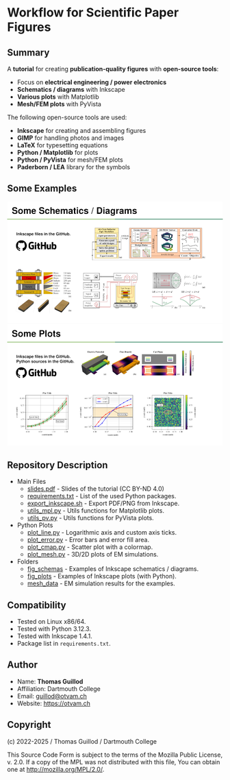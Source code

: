 # Workflow for Scientific Paper Figures

## Summary

A **tutorial** for creating **publication-quality figures** with **open-source tools**:
* Focus on **electrical engineering / power electronics**
* **Schematics / diagrams** with Inkscape
* **Various plots** with Matplotlib
* **Mesh/FEM plots** with PyVista

The following open-source tools are used:
* **Inkscape** for creating and assembling figures
* **GIMP** for handling photos and images
* **LaTeX** for typesetting equations
* **Python / Matplotlib** for plots
* **Python / PyVista** for mesh/FEM plots
* **Paderborn / LEA** library for the symbols

## Some Examples

![Schemas](img_data/schemas.png)
![Plots](img_data/plots.png)

## Repository Description

* Main Files
  * [slides.pdf](slides.pdf) - Slides of the tutorial (CC BY-ND 4.0)
  * [requirements.txt](requirements.txt) - List of the used Python packages.
  * [export_inkscape.sh](export_inkscape.sh) - Export PDF/PNG from Inkscape.
  * [utils_mpl.py](utils_mpl.py) - Utils functions for Matplotlib plots.
  * [utils_pv.py](utils_pv.py) - Utils functions for PyVista plots.
* Python Plots
  * [plot_line.py](plot_line.py) - Logarithmic axis and custom axis ticks.
  * [plot_error.py](plot_error.py) - Error bars and error fill area.
  * [plot_cmap.py](plot_cmap.py) - Scatter plot with a colormap.
  * [plot_mesh.py](plot_mesh.py) - 3D/2D plots of EM simulations.
* Folders
  * [fig_schemas](fig_schemas) - Examples of Inkscape schematics / diagrams.
  * [fig_plots](fig_plots) - Examples of Inkscape plots (with Python).
  * [mesh_data](mesh_data) - EM simulation results for the examples.

## Compatibility

* Tested on Linux x86/64.
* Tested with Python 3.12.3.
* Tested with Inkscape 1.4.1.
* Package list in `requirements.txt`.

## Author

* Name: **Thomas Guillod**
* Affiliation: Dartmouth College
* Email: guillod@otvam.ch
* Website: https://otvam.ch

## Copyright

(c) 2022-2025 / Thomas Guillod / Dartmouth College

This Source Code Form is subject to the terms of the Mozilla Public
License, v. 2.0. If a copy of the MPL was not distributed with this
file, You can obtain one at http://mozilla.org/MPL/2.0/.
